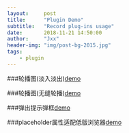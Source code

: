 ```yaml
---
layout:     post
title:      "Plugin Demo"
subtitle:   "Record plug-ins usage"
date:       2018-11-21 14:50:00
author:     "Jxx"
header-img: "img/post-bg-2015.jpg"
tags:
    - plugin
---
```


###轮播图(淡入淡出)<a href="https://onepiece1991.github.io/Plugin/views/fade-play.html" target="_blank">demo</a>      


###轮播图(无缝轮播)<a href="https://onepiece1991.github.io/Plugin/views/slide-play.html" target="_blank">demo</a>


###弹出提示弹框<a href="https://onepiece1991.github.io/Plugin/views/tips.html" target="_blank">demo</a>


###placeholder属性适配低版浏览器<a href="https://onepiece1991.github.io/Plugin/views/placeholder.html" target="_blank">demo</a>



